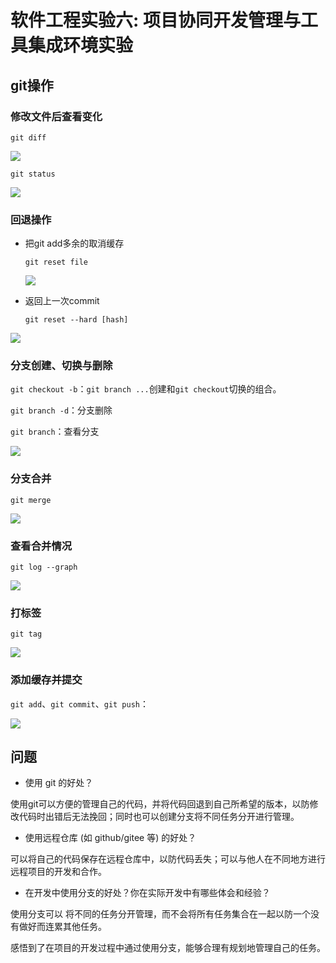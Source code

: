 # 软件工程实验六: 项目协同开发管理与工具集成环境实验

## git操作

### 修改文件后查看变化

`git diff`

![](ref\diff.png)

`git status`

![](ref\status.png)

### 回退操作

- 把git add多余的取消缓存

  `git reset file`

  ![](ref\reset_file.png)

- 返回上一次commit

  `git reset --hard [hash]`

![](ref\reset_commit.png)

### 分支创建、切换与删除

`git checkout -b`：`git branch ...`创建和`git checkout`切换的组合。

`git branch -d`：分支删除

`git branch`：查看分支

![](ref\branch.png)

### 分支合并

`git merge`

![](ref\merge.png)

### 查看合并情况

`git log --graph`

![](ref\log.png)

### 打标签

`git tag`

![](ref\tag.png)

### 添加缓存并提交

`git add`、`git commit`、`git push`：

![](ref\push.png)

## 问题

- 使用 git 的好处？

使用git可以方便的管理自己的代码，并将代码回退到自己所希望的版本，以防修改代码时出错后无法挽回；同时也可以创建分支将不同任务分开进行管理。

- 使用远程仓库 (如 github/gitee 等) 的好处？

可以将自己的代码保存在远程仓库中，以防代码丢失；可以与他人在不同地方进行远程项目的开发和合作。

- 在开发中使用分支的好处？你在实际开发中有哪些体会和经验？

使用分支可以 将不同的任务分开管理，而不会将所有任务集合在一起以防一个没有做好而连累其他任务。

感悟到了在项目的开发过程中通过使用分支，能够合理有规划地管理自己的任务。